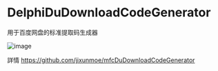 # DelphiDuDownloadCodeGenerator
用于百度网盘的标准提取码生成器

![image](https://img.chkaja.com/3711034b987e4816.jpg)

詳情
https://github.com/jixunmoe/mfcDuDownloadCodeGenerator
